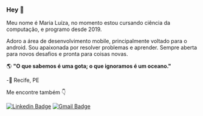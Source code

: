 ### Hey 👋
 
Meu nome é Maria Luíza, no momento estou cursando ciência da computação, e programo desde 2019.

Adoro a área de desenvolvimento mobile, principalmente voltado para o android. Sou apaixonada por resolver problemas e aprender. Sempre aberta para novos desafios e pronta para coisas novas.

🌎 **"O que sabemos é uma gota; o que ignoramos é um oceano."**

-📍 Recife, PE

Me encontre também 👇

[![Linkedin Badge](https://img.shields.io/badge/-LinkedIn-blue?style=flat-square&logo=Linkedin&logoColor=white&link=https://www.linkedin.com/in/marialuiza-0/)](https://www.linkedin.com/in/marialuiza-0/) 
[![Gmail Badge](https://img.shields.io/badge/-Gmail-FF0000?style=flat-square&logo=Gmail&logoColor=white&link=mailto:mailto:m.luiza1843@gmail.com)](mailto:m.luiza1843@gmail.com)
